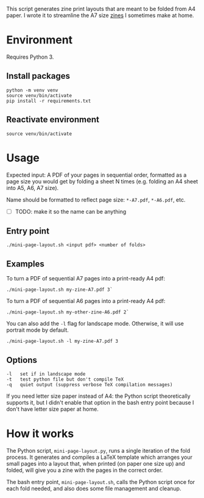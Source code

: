 This script generates zine print layouts that are meant to be folded from A4 paper. I wrote it to streamline the A7 size [zines](https://distractibility.github.io) I sometimes make at home.

# Environment
Requires Python 3.

## Install packages
```
python -m venv venv
source venv/bin/activate
pip install -r requirements.txt
```

## Reactivate environment
```
source venv/bin/activate
```

# Usage

Expected input: A PDF of your pages in sequential order, formatted as a page size you would get by folding a sheet N times (e.g. folding an A4 sheet into A5, A6, A7 size).

Name should be formatted to reflect page size: `*-A7.pdf`, `*-A6.pdf`, etc.
- [ ] TODO: make it so the name can be anything

## Entry point
```
./mini-page-layout.sh <input pdf> <number of folds>
```

## Examples
To turn a PDF of sequential A7 pages into a print-ready A4 pdf:
```
./mini-page-layout.sh my-zine-A7.pdf 3`
```

To turn a PDF of sequential A6 pages into a print-ready A4 pdf:
```
./mini-page-layout.sh my-other-zine-A6.pdf 2`
```

You can also add the `-l` flag for landscape mode. Otherwise, it will use portrait mode by default.
```
./mini-page-layout.sh -l my-zine-A7.pdf 3
```

## Options
```
-l   set if in landscape mode
-t   test python file but don't compile TeX
-q   quiet output (suppress verbose TeX compilation messages)
```

If you need letter size paper instead of A4: the Python script theoretically supports it, but I didn't enable that option in the bash entry point because I don't have letter size paper at home.

# How it works

The Python script, `mini-page-layout.py`, runs a single iteration of the fold process. It generates and compiles a LaTeX template which arranges your small pages into a layout that, when printed (on paper one size up) and folded, will give you a zine with the pages in the correct order.

The bash entry point, `mini-page-layout.sh`, calls the Python script once for each fold needed, and also does some file management and cleanup.
